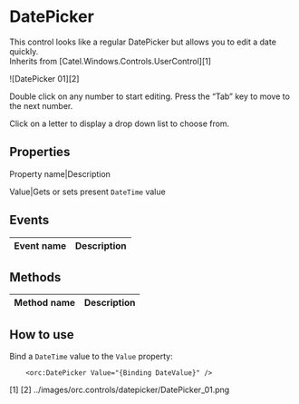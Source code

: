 DatePicker
==========

This control looks like a regular DatePicker but allows you to edit a date quickly.
<br />Inherits from [Catel.Windows.Controls.UserControl][1]

![DatePicker 01][2]

Double click on any number to start editing. Press the “Tab” key to move to the next number.

Click on a letter to display a drop down list to choose from.

## Properties

Property name|Description

Value|Gets or sets present `DateTime` value



## Events

Event name|Description
-|-


## Methods

Method name|Description
-|-


## How to use

Bind a `DateTime` value to the `Value` property:

```
    <orc:DatePicker Value="{Binding DateValue}" />
```
[1] 
[2] ../images/orc.controls/datepicker/DatePicker_01.png